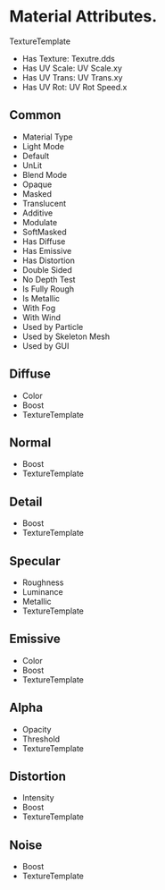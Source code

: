 
# Material Attributes.

TextureTemplate

- Has Texture:		Texutre.dds
- Has UV Scale:		UV Scale.xy
- Has UV Trans:		UV Trans.xy
- Has UV Rot:		UV Rot Speed.x

## Common

- Material Type
- Light Mode
 - Default
 - UnLit
- Blend Mode
 - Opaque
 - Masked
 - Translucent
 - Additive
 - Modulate
 - SoftMasked
- Has Diffuse
- Has Emissive
- Has Distortion
- Double Sided
- No Depth Test
- Is Fully Rough
- Is Metallic
- With Fog
- With Wind
- Used by Particle
- Used by Skeleton Mesh
- Used by GUI

## Diffuse

- Color
- Boost
- TextureTemplate

## Normal

- Boost
- TextureTemplate

## Detail

- Boost
- TextureTemplate

## Specular

- Roughness
- Luminance
- Metallic
- TextureTemplate

## Emissive

- Color
- Boost
- TextureTemplate

## Alpha

- Opacity
- Threshold
- TextureTemplate

## Distortion

- Intensity
- Boost
- TextureTemplate

## Noise

- Boost
- TextureTemplate










